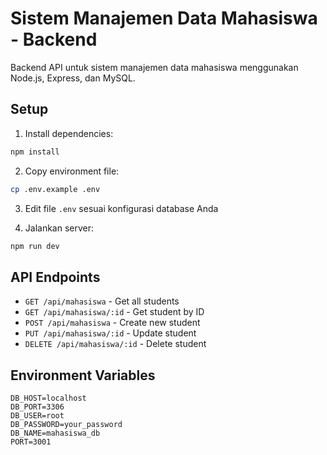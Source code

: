 # Sistem Manajemen Data Mahasiswa - Backend

Backend API untuk sistem manajemen data mahasiswa menggunakan Node.js, Express, dan MySQL.

## Setup

1. Install dependencies:
```bash
npm install
```

2. Copy environment file:
```bash
cp .env.example .env
```

3. Edit file `.env` sesuai konfigurasi database Anda

4. Jalankan server:
```bash
npm run dev
```

## API Endpoints

- `GET /api/mahasiswa` - Get all students
- `GET /api/mahasiswa/:id` - Get student by ID
- `POST /api/mahasiswa` - Create new student
- `PUT /api/mahasiswa/:id` - Update student
- `DELETE /api/mahasiswa/:id` - Delete student

## Environment Variables

```
DB_HOST=localhost
DB_PORT=3306
DB_USER=root
DB_PASSWORD=your_password
DB_NAME=mahasiswa_db
PORT=3001
```
